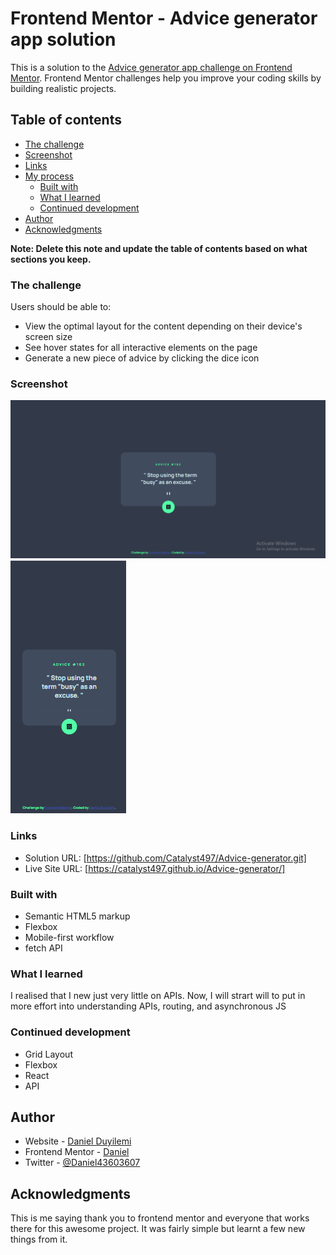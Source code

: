 # Frontend Mentor - Advice generator app solution

This is a solution to the [Advice generator app challenge on Frontend Mentor](https://www.frontendmentor.io/challenges/advice-generator-app-QdUG-13db). Frontend Mentor challenges help you improve your coding skills by building realistic projects.

## Table of contents

- [The challenge](#the-challenge)
- [Screenshot](#screenshot)
- [Links](#links)
- [My process](#my-process)
  - [Built with](#built-with)
  - [What I learned](#what-i-learned)
  - [Continued development](#continued-development)
- [Author](#author)
- [Acknowledgments](#acknowledgments)

**Note: Delete this note and update the table of contents based on what sections you keep.**

### The challenge

Users should be able to:

- View the optimal layout for the content depending on their device's screen size
- See hover states for all interactive elements on the page
- Generate a new piece of advice by clicking the dice icon

### Screenshot

![](./Screenshot-mobile.png)
![](./Screenshot-Desktop.png)

### Links

- Solution URL: [https://github.com/Catalyst497/Advice-generator.git]
- Live Site URL: [https://catalyst497.github.io/Advice-generator/]

### Built with

- Semantic HTML5 markup
- Flexbox
- Mobile-first workflow
- fetch API

### What I learned

I realised that I new just very little on APIs. Now, I will strart will to put in more effort into understanding APIs, routing, and asynchronous JS

### Continued development

- Grid Layout
- Flexbox
- React
- API

## Author

- Website - [Daniel Duyilemi](https://vast-falls-30673.herokuapp.com/)
- Frontend Mentor - [Daniel](https://www.frontendmentor.io/profile/Catalyst497)
- Twitter - [@Daniel43603607](https://twitter.com/Daniel43603607)

## Acknowledgments

This is me saying thank you to frontend mentor and everyone that works there for this awesome project. It was fairly simple but learnt a few new things from it.
